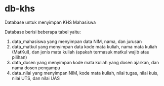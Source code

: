 # db-khs
Database untuk menyimpan KHS Mahasiswa


Database berisi beberapa tabel yaitu:

1. data_mahasiswa yang menyimpan data NIM, nama, dan jurusan
2. data_matkul yang menyimpan data kode mata kuliah, nama mata kuliah (MatKul), dan jenis mata kuliah (apakah termasuk matkul wajib atau pilihan)
3. data_dosen yang menyimpan kode mata kuliah yang dosen ajarkan, dan nama dosen pengampu
4. data_nilai yang menyimpan NIM, kode mata kuliah, nilai tugas, nilai kuis, nilai UTS, dan nilai UAS
